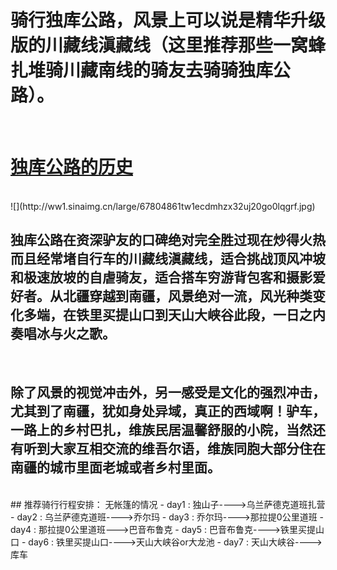 <!-- 
.. link: 
.. description: 
.. tags: travel 
.. date: 2014/01/09 21:07:31
.. title: 天山独库公路
.. slug: tian-shan-du-ku-gong-lu
-->

# 骑行独库公路，风景上可以说是精华升级版的川藏线滇藏线（这里推荐那些一窝蜂扎堆骑川藏南线的骑友去骑骑独库公路）。      
    
       
          
 <br/>         

# [独库公路的历史](http://baike.baidu.com/view/3259902.htm?noadapt=1)  

<br/>
![](http://ww1.sinaimg.cn/large/67804861tw1ecdmhzx32uj20go0lqgrf.jpg)
     
<br/>        
              
              
## 独库公路在资深驴友的口碑绝对完全胜过现在炒得火热而且经常堵自行车的川藏线滇藏线，适合挑战顶风冲坡和极速放坡的自虐骑友，适合搭车穷游背包客和摄影爱好者。<!-- TEASER_END -->从北疆穿越到南疆，风景绝对一流，风光种类变化多端，在铁里买提山口到天山大峡谷此段，一日之内奏唱冰与火之歌。    

 <br/>  
   
## 除了风景的视觉冲击外，另一感受是文化的强烈冲击，尤其到了南疆，犹如身处异域，真正的西域啊！驴车，一路上的乡村巴扎，维族民居温馨舒服的小院，当然还有听到大家互相交流的维吾尔语，维族同胞大部分住在南疆的城市里面老城或者乡村里面。      

<br/>
## 推荐骑行行程安排： 无帐篷的情况   
- day1 : 独山子---->乌兰萨德克道班扎营
- day2 : 乌兰萨德克道班---->乔尔玛
- day3 : 乔尔玛---->那拉提0公里道班
- day4 : 那拉提0公里道班--->巴音布鲁克
- day5 : 巴音布鲁克---->铁里买提山口
- day6 : 铁里买提山口---->天山大峡谷or大龙池
- day7 : 天山大峡谷---->库车
